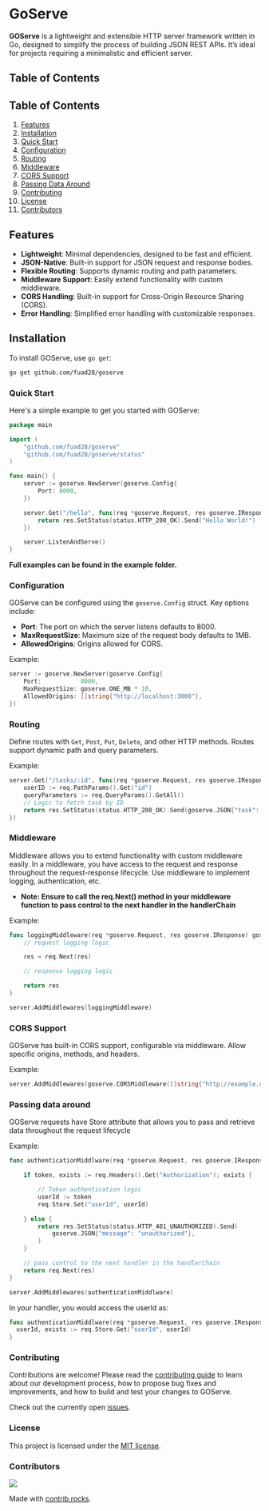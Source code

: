 # GoServe

**GOServe** is a lightweight and extensible HTTP server framework written in Go, designed to simplify the process of building JSON REST APIs. It’s ideal for projects requiring a minimalistic and efficient server.

## Table of Contents

## Table of Contents

1. [Features](#features)
2. [Installation](#installation)
3. [Quick Start](#quick-start)
4. [Configuration](#configuration)
5. [Routing](#routing)
6. [Middleware](#middleware)
7. [CORS Support](#cors-support)
8. [Passing Data Around](#passing-data-around)
9. [Contributing](#contributing)
10. [License](#license)
11. [Contributors](#contributors)


## Features

- **Lightweight**: Minimal dependencies, designed to be fast and efficient.
- **JSON-Native**: Built-in support for JSON request and response bodies.
- **Flexible Routing**: Supports dynamic routing and path parameters.
- **Middleware Support**: Easily extend functionality with custom middleware.
- **CORS Handling**: Built-in support for Cross-Origin Resource Sharing (CORS).
- **Error Handling**: Simplified error handling with customizable responses.

## Installation

To install GOServe, use `go get`:

```bash
go get github.com/fuad28/goserve
```


### Quick Start
Here's a simple example to get you started with GOServe:

```go
package main

import (
    "github.com/fuad28/goserve"
    "github.com/fuad28/goserve/status"
)

func main() {
    server := goserve.NewServer(goserve.Config{
        Port: 8000,
    })

    server.Get("/hello", func(req *goserve.Request, res goserve.IResponse) goserve.IResponse {
        return res.SetStatus(status.HTTP_200_OK).Send("Hello World!")
    })

    server.ListenAndServe()
}
```
**Full examples can be found in the example folder.**

### Configuration
GOServe can be configured using the `goserve.Config` struct. Key options include:

- **Port**: The port on which the server listens defaults to 8000.
- **MaxRequestSize**: Maximum size of the request body defaults to 1MB.
- **AllowedOrigins**: Origins allowed for CORS.

Example:

```go
server := goserve.NewServer(goserve.Config{
    Port:           8000,
    MaxRequestSize: goserve.ONE_MB * 10,
    AllowedOrigins: []string{"http://localhost:3000"},
})
```


### Routing
Define routes with `Get`, `Post`, `Put`, `Delete`, and other HTTP methods. Routes support dynamic path and query parameters.

Example:

```go
server.Get("/tasks/:id", func(req *goserve.Request, res goserve.IResponse) goserve.IResponse {
    userID := req.PathParams().Get("id")
    queryParameters := req.QueryParams().GetAll()
    // Logic to fetch task by ID
    return res.SetStatus(status.HTTP_200_OK).Send(goserve.JSON{"task": task})
})
```


### Middleware
Middleware allows you to extend functionality with custom middleware easily. In a middleware, you have access to the request and response throughout the request-response lifecycle. Use middleware to implement logging, authentication, etc.
* **Note: Ensure to call the req.Next() method in your middleware function to pass control to the next handler in the handlerChain**

Example:

```go
func loggingMiddleware(req *goserve.Request, res goserve.IResponse) goserve.IResponse {
	// request logging logic

	res = req.Next(res)

	// response logging logic

	return res
}

server.AddMiddlewares(loggingMiddleware)
```


### CORS Support
GOServe has built-in CORS support, configurable via middleware. Allow specific origins, methods, and headers.

Example:

```go
server.AddMiddlewares(goserve.CORSMiddleware([]string{"http://example.com"}))
```

### Passing data around
GOServe requests have Store attribute that allows you to pass and retrieve data throughout the request lifecycle

Example:

```go
func authenticationMiddlware(req *goserve.Request, res goserve.IResponse) goserve.IResponse {

	if token, exists := req.Headers().Get("Authorization"); exists {

		// Token authentication logic
		userId := token
		req.Store.Set("userId", userId)

	} else {
		return res.SetStatus(status.HTTP_401_UNAUTHORIZED).Send(
			goserve.JSON{"message": "unauthorized"},
		)
	}

	// pass control to the next handler in the handlerChain
	return req.Next(res)
}

server.AddMiddlewares(authenticationMiddlware)

```

In your handler, you would access the userId as:

```go
func authenticationMiddlware(req *goserve.Request, res goserve.IResponse) goserve.IResponse {
  userId, exists := req.Store.Get("userId", userId)
}
```


### Contributing
Contributions are welcome! Please read the [contributing guide](./contributing.md) to learn about our development process, how to propose bug fixes and improvements, and how to build and test your changes to GOServe.

Check out the currently open [issues](https://github.com/fuad28/goserve/issues).

### License
This project is licensed under the [MIT license](./LICENSE.md).

### Contributors
<a href="https://github.com/fuad28/goserve/graphs/contributors">
  <img src="https://contrib.rocks/image?repo=fuad28/goserve" />
</a>

Made with [contrib.rocks](https://contrib.rocks).

